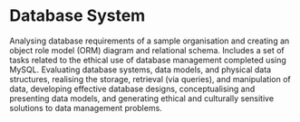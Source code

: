 # Database System
Analysing database requirements of a sample organisation and creating an object role model (ORM) diagram and relational schema. Includes a set of tasks related to the ethical use of database management completed using MySQL. Evaluating database systems, data models, and physical data structures, realising the storage, retrieval (via queries), and manipulation of data, developing effective database designs, conceptualising and presenting data models, and generating ethical and culturally sensitive solutions to data management problems.
